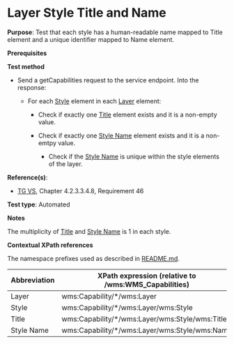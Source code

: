 # Layer Style Title and Name

**Purpose**: Test that each style has a human-readable name mapped to Title element and a unique identifier mapped to Name element.

**Prerequisites**

**Test method**

* Send a getCapabilities request to the service endpoint. Into the response:

  * For each [Style](#style) element in each [Layer](#layer) element:

    * Check if exactly one [Title](#title) element exists and it is a non-empty value.

    * Check if exactly one [Style Name](#styleName1) element exists and it is a non-emtpy value.

      * Check if the [Style Name](#styleName1) is unique within the style elements of the layer.

**Reference(s)**:
* [TG VS](./README.md#ref_TG_VS), Chapter 4.2.3.3.4.8, Requirement 46

**Test type**: Automated

**Notes**

The multiplicity of [Title](#title) and [Style Name](#styleName1) is 1 in each style.

**Contextual XPath references**

The namespace prefixes used as described in [README.md](./README.md#namespaces).

Abbreviation                                               |  XPath expression (relative to /wms:WMS_Capabilities)
---------------------------------------------------------- | -------------------------------------------------------------------------
Layer <a name="layer"></a> | wms:Capability/*/wms:Layer
Style <a name="style"></a> | wms:Capability/*/wms:Layer/wms:Style
Title <a name="title"></a> | wms:Capability/*/wms:Layer/wms:Style/wms:Title
Style Name <a name="styleName1"></a> | wms:Capability/*/wms:Layer/wms:Style/wms:Name

